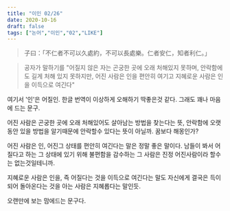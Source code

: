 ```yaml
---
title: "이인 02/26"
date: 2020-10-16
draft: false
tags: ["논어","이인","02","LIKE"]
---
```


> 子曰：「不仁者不可以久處約，不可以長處樂。仁者安仁，知者利仁。」

> 공자가 말하기를 "어질지 않은 자는 곤궁한 곳에 오래 처해있지 못하며, 안락함에도 길게 처해 있지 못하지만,
> 어진 사람은 인을 편안히 여기고 지혜로운 사람은 인을 이득으로 여긴다"

여기서 '인'은 어질인. 한글 번역이 이상하게 오해하기 딱좋은것 같다.
그래도 꽤나 마음에 드는 문구.

어진 사람은 곤궁한 곳에 오래 처해있어도 살아남는 방법을 찾는다는 뜻,
안락함에 오랫동안 있을 방법을 알기때문에 안락할수 있다는 뜻이 아닐까.
꿈보다 해몽인가?

어진 사람은 인, 어진그 상태를 편안히 여긴다는 말은 정말 좋은 말이다.
남들이 봐서 어질다고 하는 그 상태에 있기 위해 불편함을 감수하는
그 사람은 진정 어진사람이라 할수는 없는것일테니까.

지혜로운 사람은 인을, 즉 어질다는 것을 이득으로 여긴다는 말도
자신에게 결국은 득이되어 돌아온다는 것을 아는 사람은 지혜롭다는 말인듯.

오랜만에 보는 맘에드는 문구다.
